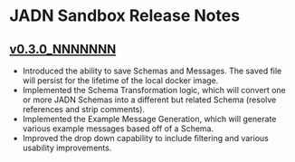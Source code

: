 # JADN Sandbox Release Notes

## [v0.3.0_NNNNNNN](https://github.com/openservicebrokerapi/servicebroker/blob/v2.17/spec.md)

* Introduced the ability to save Schemas and Messages.  The saved file will persist for the lifetime of the local docker image.  
* Implemented the Schema Transformation logic, which will convert one or more JADN Schemas into a different but related Schema (resolve references and strip comments).
* Implemented the Example Message Generation, which will generate various example messages based off of a Schema.
* Improved the drop down capability to include filtering and various usability improvements.
